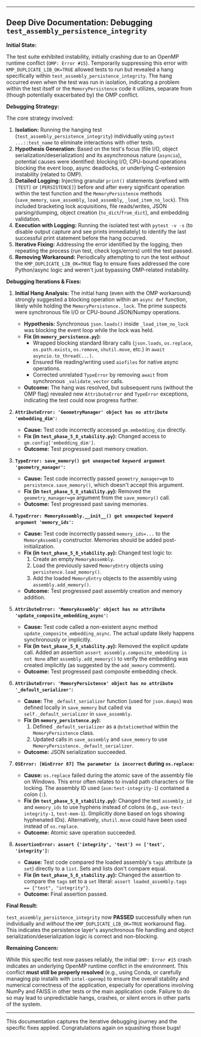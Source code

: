 



---

## Deep Dive Documentation: Debugging `test_assembly_persistence_integrity`

**Initial State:**

The test suite exhibited instability, initially crashing due to an OpenMP runtime conflict (`OMP: Error #15`). Temporarily suppressing this error with `KMP_DUPLICATE_LIB_OK=TRUE` allowed tests to run but revealed a hang specifically within `test_assembly_persistence_integrity`. The hang occurred even when the test was run in isolation, indicating a problem within the test itself or the `MemoryPersistence` code it utilizes, separate from (though potentially exacerbated by) the OMP conflict.

**Debugging Strategy:**

The core strategy involved:

1.  **Isolation:** Running the hanging test (`test_assembly_persistence_integrity`) individually using `pytest ...::test_name` to eliminate interactions with other tests.
2.  **Hypothesis Generation:** Based on the test's focus (file I/O, object serialization/deserialization) and its asynchronous nature (`asyncio`), potential causes were identified: blocking I/O, CPU-bound operations blocking the event loop, async deadlocks, or underlying C-extension instability (related to OMP).
3.  **Detailed Logging:** Injecting granular `print()` statements (prefixed with `[TEST]` or `[PERSISTENCE]`) before and after every significant operation within the test function and the `MemoryPersistence` methods (`save_memory`, `save_assembly`, `load_assembly`, `_load_item_no_lock`). This included bracketing lock acquisitions, file reads/writes, JSON parsing/dumping, object creation (`to_dict`/`from_dict`), and embedding validation.
4.  **Execution with Logging:** Running the isolated test with `pytest -v -s` (to disable output capture and see prints immediately) to identify the last successful print statement before the hang occurred.
5.  **Iterative Fixing:** Addressing the error identified by the logging, then repeating the process (run test, check logs/errors) until the test passed.
6.  **Removing Workaround:** Periodically attempting to run the test *without* the `KMP_DUPLICATE_LIB_OK=TRUE` flag to ensure fixes addressed the core Python/async logic and weren't just bypassing OMP-related instability.

**Debugging Iterations & Fixes:**

1.  **Initial Hang Analysis:** The initial hang (even with the OMP workaround) strongly suggested a blocking operation within an `async def` function, likely while holding the `MemoryPersistence._lock`. The prime suspects were synchronous file I/O or CPU-bound JSON/Numpy operations.
    *   **Hypothesis:** Synchronous `json.loads()` inside `_load_item_no_lock` was blocking the event loop while the lock was held.
    *   **Fix (in `memory_persistence.py`):**
        *   Wrapped blocking standard library calls (`json.loads`, `os.replace`, `os.path.exists`, `os.remove`, `shutil.move`, etc.) in `await asyncio.to_thread(...)`.
        *   Ensured file reading/writing used `aiofiles` for native async operations.
        *   Corrected unrelated `TypeError` by removing `await` from synchronous `_validate_vector` calls.
    *   **Outcome:** The hang was resolved, but subsequent runs (without the OMP flag) revealed new `AttributeError` and `TypeError` exceptions, indicating the test could now progress further.

2.  **`AttributeError: 'GeometryManager' object has no attribute 'embedding_dim'`:**
    *   **Cause:** Test code incorrectly accessed `gm.embedding_dim` directly.
    *   **Fix (in `test_phase_5_8_stability.py`):** Changed access to `gm.config['embedding_dim']`.
    *   **Outcome:** Test progressed past memory creation.

3.  **`TypeError: save_memory() got unexpected keyword argument 'geometry_manager'`:**
    *   **Cause:** Test code incorrectly passed `geometry_manager=gm` to `persistence.save_memory()`, which doesn't accept this argument.
    *   **Fix (in `test_phase_5_8_stability.py`):** Removed the `geometry_manager=gm` argument from the `save_memory()` call.
    *   **Outcome:** Test progressed past saving memories.

4.  **`TypeError: MemoryAssembly.__init__() got unexpected keyword argument 'memory_ids'`:**
    *   **Cause:** Test code incorrectly passed `memory_ids=...` to the `MemoryAssembly` constructor. Memories should be added post-initialization.
    *   **Fix (in `test_phase_5_8_stability.py`):** Changed test logic to:
        1.  Create an empty `MemoryAssembly`.
        2.  Load the previously saved `MemoryEntry` objects using `persistence.load_memory()`.
        3.  Add the loaded `MemoryEntry` objects to the assembly using `assembly.add_memory()`.
    *   **Outcome:** Test progressed past assembly creation and memory addition.

5.  **`AttributeError: 'MemoryAssembly' object has no attribute 'update_composite_embedding_async'`:**
    *   **Cause:** Test code called a non-existent async method `update_composite_embedding_async`. The actual update likely happens synchronously or implicitly.
    *   **Fix (in `test_phase_5_8_stability.py`):** Removed the explicit update call. Added an assertion `assert assembly.composite_embedding is not None` after `assembly.add_memory()` to verify the embedding was created implicitly (as suggested by the `add_memory` comment).
    *   **Outcome:** Test progressed past composite embedding check.

6.  **`AttributeError: 'MemoryPersistence' object has no attribute '_default_serializer'`:**
    *   **Cause:** The `_default_serializer` function (used for `json.dumps`) was defined locally in `save_memory` but called via `self._default_serializer` in `save_assembly`.
    *   **Fix (in `memory_persistence.py`):**
        1.  Defined `_default_serializer` as a `@staticmethod` within the `MemoryPersistence` class.
        2.  Updated calls in `save_assembly` and `save_memory` to use `MemoryPersistence._default_serializer`.
    *   **Outcome:** JSON serialization succeeded.

7.  **`OSError: [WinError 87] The parameter is incorrect` during `os.replace`:**
    *   **Cause:** `os.replace` failed during the atomic save of the assembly file on Windows. This error often relates to invalid path characters or file locking. The assembly ID used (`asm:test-integrity-1`) contained a colon (`:`).
    *   **Fix (in `test_phase_5_8_stability.py`):** Changed the test `assembly_id` and `memory_ids` to use hyphens instead of colons (e.g., `asm-test-integrity-1`, `test-mem-1`). (Implicitly done based on logs showing hyphenated IDs). Alternatively, `shutil.move` could have been used instead of `os.replace`.
    *   **Outcome:** Atomic save operation succeeded.

8.  **`AssertionError: assert {'integrity', 'test'} == ['test', 'integrity']`:**
    *   **Cause:** Test code compared the loaded assembly's `tags` attribute (a `set`) directly to a `list`. Sets and lists don't compare equal.
    *   **Fix (in `test_phase_5_8_stability.py`):** Changed the assertion to compare the `tags` set to a `set` literal: `assert loaded_assembly.tags == {"test", "integrity"}`.
    *   **Outcome:** Final assertion passed.

**Final Result:**

`test_assembly_persistence_integrity` now **PASSED** successfully when run individually and *without* the `KMP_DUPLICATE_LIB_OK=TRUE` workaround flag. This indicates the persistence layer's asynchronous file handling and object serialization/deserialization logic is correct and non-blocking.

**Remaining Concern:**

While this specific test now passes reliably, the initial `OMP: Error #15` crash indicates an underlying OpenMP runtime conflict in the environment. This conflict **must still be properly resolved** (e.g., using Conda, or carefully managing pip installs with `intel-openmp`) to ensure the overall stability and numerical correctness of the application, especially for operations involving NumPy and FAISS in other tests or the main application code. Failure to do so may lead to unpredictable hangs, crashes, or silent errors in other parts of the system.

---

This documentation captures the iterative debugging journey and the specific fixes applied. Congratulations again on squashing those bugs!